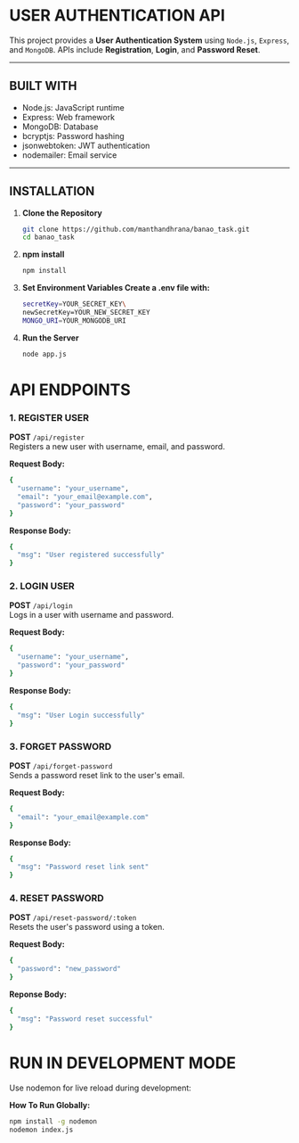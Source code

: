 # USER AUTHENTICATION API

This project provides a **User Authentication System** using `Node.js`, `Express`, and `MongoDB`. APIs include **Registration**, **Login**, and **Password Reset**.

---

## BUILT WITH
- Node.js: JavaScript runtime
- Express: Web framework
- MongoDB: Database
- bcryptjs: Password hashing
- jsonwebtoken: JWT authentication
- nodemailer: Email service
---

## INSTALLATION

1. **Clone the Repository**
   ```bash
   git clone https://github.com/manthandhrana/banao_task.git
   cd banao_task
   ```
2. **npm install**
   ```bash
   npm install
   ```
2. **Set Environment Variables Create a .env file with:**
   ```bash
   secretKey=YOUR_SECRET_KEY\
   newSecretKey=YOUR_NEW_SECRET_KEY
   MONGO_URI=YOUR_MONGODB_URI
   ```
2. **Run the Server**
   ```bash
   node app.js
   ```

# API ENDPOINTS

### 1. REGISTER USER
**POST** `/api/register`  
Registers a new user with username, email, and password.

**Request Body:**
```bash
{
  "username": "your_username",
  "email": "your_email@example.com",
  "password": "your_password"
}
```

**Response Body:**
```bash
{
  "msg": "User registered successfully"
}
```


### 2. LOGIN USER
**POST** `/api/login`  
Logs in a user with username and password.

**Request Body:**
```bash
{
  "username": "your_username",
  "password": "your_password"
}
```

**Response Body:**
```bash
{
  "msg": "User Login successfully"
}
```


### 3. FORGET PASSWORD
**POST** `/api/forget-password`  
Sends a password reset link to the user's email.

**Request Body:**
```bash
{
  "email": "your_email@example.com"
}
```

**Response Body:**
```bash
{
  "msg": "Password reset link sent"
}
```

### 4. RESET PASSWORD
**POST** `/api/reset-password/:token`  
Resets the user's password using a token.

**Request Body:**
```bash
{
  "password": "new_password"
}
```

**Reponse Body:**
```bash
{
  "msg": "Password reset successful"
}
```



# RUN IN DEVELOPMENT MODE
Use nodemon for live reload during development:

**How To Run Globally:**
```bash
npm install -g nodemon
nodemon index.js
```




